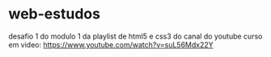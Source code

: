 # web-estudos
 desafio 1 do modulo 1 da playlist de html5 e css3 do canal do youtube curso em video:
https://www.youtube.com/watch?v=suL56Mdx22Y
